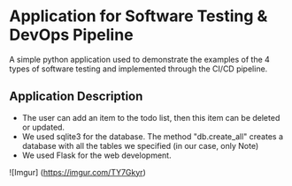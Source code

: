 # Application for Software Testing & DevOps Pipeline
A simple python application used to demonstrate the examples of the 4 types of software testing and implemented through the CI/CD pipeline.

## Application Description

- The user can add an item to the todo list, then this item can be deleted or updated.
- We used sqlite3 for the database. The method "db.create_all" creates a database with all the tables we specified (in our case, only Note)
- We used Flask for the web development.

![Imgur] (https://imgur.com/TY7Gkyr)
